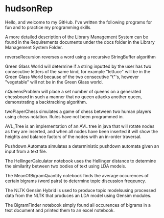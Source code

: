 # hudsonRep
Hello, and welcome to my GitHub. I've written the following programs for fun and to practice my programming skills. 

A more detailed description of the Library Management System can be found in the Requirements documents under the docs folder in the Library Management System Folder. 

reverseRecursion reverses a word using a recursive StringBuffer algorithm

Green Glass World will determine if a string inputted by the user has two consecutive letters of the same kind, for example "lettuce" will be in the Green Glass World because of the two consecutive "t"'s, however "vegetable" will not be in the Green Glass world.

nQueensProblem will place a set number of queens on a generated chessboard in such a manner that no queen attacks another queen, demonstrating a backtracking algorithm.  

twoPlayerChess simulates a game of chess between two human players using chess notation. Rules have not been programmed in. 

AVL_Tree is an implementation of an AVL tree in java that will rotate nodes as they are inserted, and when all nodes have been inserted it will show the heights and balance factors of the nodes with an in-order traversal. 

Pushdown Automata simulates a deterministic pushdown automata given an input from a text file.

The HellingerCalculator notebook uses the Hellinger distance to determine the similarity between two bodies of text using LDA models.

The MeanOfBigramQuantity notebook finds the average occurences of certain bigrams (word pairs) to determine topic discussion freqeuncy.

The NLTK Gensim Hybrid is used to produce topic modelsusing processed data from the NLTK that produces an LDA model using Gensim modules.

The BigramFinder notebook simply found all occurences of bigrams in a text document and printed them to an excel notebook. 
